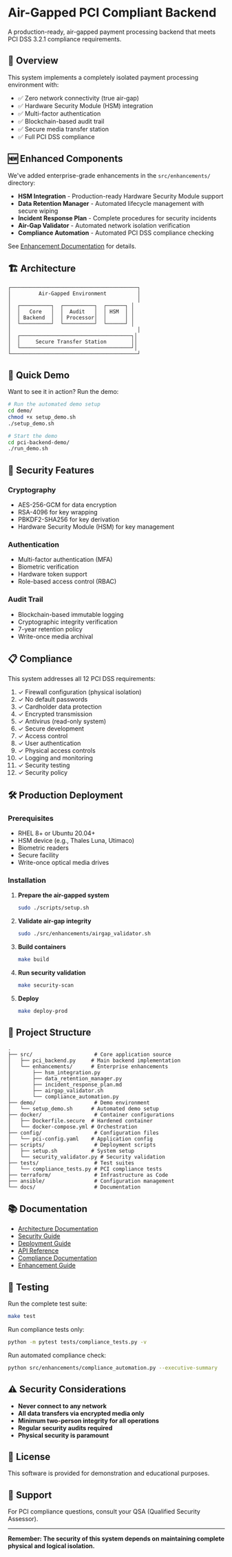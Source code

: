 # Air-Gapped PCI Compliant Backend

A production-ready, air-gapped payment processing backend that meets PCI DSS 3.2.1 compliance requirements.

## 🚀 Overview

This system implements a completely isolated payment processing environment with:
- ✅ Zero network connectivity (true air-gap)
- ✅ Hardware Security Module (HSM) integration
- ✅ Multi-factor authentication
- ✅ Blockchain-based audit trail
- ✅ Secure media transfer station
- ✅ Full PCI DSS compliance

## 🆕 Enhanced Components

We've added enterprise-grade enhancements in the `src/enhancements/` directory:

- **HSM Integration** - Production-ready Hardware Security Module support
- **Data Retention Manager** - Automated lifecycle management with secure wiping
- **Incident Response Plan** - Complete procedures for security incidents
- **Air-Gap Validator** - Automated network isolation verification
- **Compliance Automation** - Automated PCI DSS compliance checking

See [Enhancement Documentation](src/enhancements/README.md) for details.

## 🏗️ Architecture

```
┌─────────────────────────────────────────┐
│         Air-Gapped Environment          │
│                                         │
│  ┌──────────┐  ┌──────────┐  ┌──────┐ │
│  │   Core   │  │  Audit   │  │ HSM  │ │
│  │ Backend  │  │ Processor│  │      │ │
│  └──────────┘  └──────────┘  └──────┘ │
│                                         │
│  ┌────────────────────────────────────┐│
│  │     Secure Transfer Station        ││
│  └────────────────────────────────────┘│
└─────────────────────────────────────────┘
```

## 🎯 Quick Demo

Want to see it in action? Run the demo:

```bash
# Run the automated demo setup
cd demo/
chmod +x setup_demo.sh
./setup_demo.sh

# Start the demo
cd pci-backend-demo/
./run_demo.sh
```

## 🔐 Security Features

### Cryptography
- AES-256-GCM for data encryption
- RSA-4096 for key wrapping
- PBKDF2-SHA256 for key derivation
- Hardware Security Module (HSM) for key management

### Authentication
- Multi-factor authentication (MFA)
- Biometric verification
- Hardware token support
- Role-based access control (RBAC)

### Audit Trail
- Blockchain-based immutable logging
- Cryptographic integrity verification
- 7-year retention policy
- Write-once media archival

## 📋 Compliance

This system addresses all 12 PCI DSS requirements:

1. ✓ Firewall configuration (physical isolation)
2. ✓ No default passwords
3. ✓ Cardholder data protection
4. ✓ Encrypted transmission
5. ✓ Antivirus (read-only system)
6. ✓ Secure development
7. ✓ Access control
8. ✓ User authentication
9. ✓ Physical access controls
10. ✓ Logging and monitoring
11. ✓ Security testing
12. ✓ Security policy

## 🛠️ Production Deployment

### Prerequisites
- RHEL 8+ or Ubuntu 20.04+
- HSM device (e.g., Thales Luna, Utimaco)
- Biometric readers
- Secure facility
- Write-once optical media drives

### Installation

1. **Prepare the air-gapped system**
   ```bash
   sudo ./scripts/setup.sh
   ```

2. **Validate air-gap integrity**
   ```bash
   sudo ./src/enhancements/airgap_validator.sh
   ```

3. **Build containers**
   ```bash
   make build
   ```

4. **Run security validation**
   ```bash
   make security-scan
   ```

5. **Deploy**
   ```bash
   make deploy-prod
   ```

## 📁 Project Structure

```
.
├── src/                    # Core application source
│   ├── pci_backend.py     # Main backend implementation
│   └── enhancements/      # Enterprise enhancements
│       ├── hsm_integration.py
│       ├── data_retention_manager.py
│       ├── incident_response_plan.md
│       ├── airgap_validator.sh
│       └── compliance_automation.py
├── demo/                   # Demo environment
│   └── setup_demo.sh      # Automated demo setup
├── docker/                 # Container configurations
│   ├── Dockerfile.secure  # Hardened container
│   └── docker-compose.yml # Orchestration
├── config/                 # Configuration files
│   └── pci-config.yaml    # Application config
├── scripts/                # Deployment scripts
│   ├── setup.sh           # System setup
│   └── security_validator.py # Security validation
├── tests/                  # Test suites
│   └── compliance_tests.py # PCI compliance tests
├── terraform/              # Infrastructure as Code
├── ansible/                # Configuration management
└── docs/                   # Documentation
```

## 📚 Documentation

- [Architecture Documentation](docs/ARCHITECTURE.md)
- [Security Guide](docs/SECURITY.md)
- [Deployment Guide](docs/DEPLOYMENT.md)
- [API Reference](docs/API.md)
- [Compliance Documentation](docs/COMPLIANCE.md)
- [Enhancement Guide](src/enhancements/README.md)

## 🧪 Testing

Run the complete test suite:
```bash
make test
```

Run compliance tests only:
```bash
python -m pytest tests/compliance_tests.py -v
```

Run automated compliance check:
```bash
python src/enhancements/compliance_automation.py --executive-summary
```

## ⚠️ Security Considerations

- **Never connect to any network**
- **All data transfers via encrypted media only**
- **Minimum two-person integrity for all operations**
- **Regular security audits required**
- **Physical security is paramount**

## 📄 License

This software is provided for demonstration and educational purposes.

## 🤝 Support

For PCI compliance questions, consult your QSA (Qualified Security Assessor).

---

**Remember: The security of this system depends on maintaining complete physical and logical isolation.**
